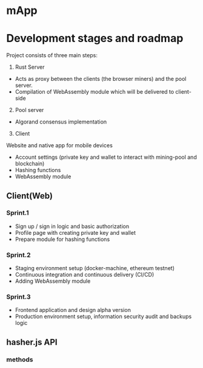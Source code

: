 # mApp

# Development stages and roadmap

Project consists of three main steps:

1. Rust Server

- Acts as proxy between the clients (the browser miners) and the pool server.
- Compilation of WebAssembly module which will be delivered to client-side

2. Pool server

- Algorand consensus implementation

3. Client

Website and native app for mobile devices

- Account settings (private key and wallet to interact with mining-pool and blockchain)
- Hashing functions
- WebAssembly module

## Client(Web)
### Sprint.1

- Sign up / sign in logic and basic authorization
- Profile page with creating private key and wallet
- Prepare module for hashing functions

### Sprint.2

- Staging environment setup (docker-machine, ethereum testnet)
- Continuous integration and continuous delivery (CI/CD)
- Adding WebAssembly module

### Sprint.3

- Frontend application and design alpha version
- Production environment setup, information security audit and backups logic

## hasher.js API

### methods
